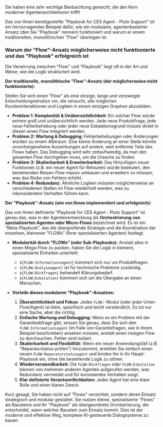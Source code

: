 Sie haben eine sehr wichtige Beobachtung gemacht, die den Kern moderner Agentenarchitekturen trifft!

Das von Ihnen bereitgestellte "Playbook for CES Agent - Pluto Support" ist ein hervorragendes Beispiel dafür, wie ein modularer, agentenbasierter Ansatz (den Sie "Playbook" nennen) funktioniert und warum er einem traditionellen, monolithischen "Flow" überlegen ist.

### **Warum der "Flow"-Ansatz möglicherweise nicht funktionierte und das "Playbook" erfolgreich ist**

Die Verwirrung zwischen "Flow" und "Playbook" liegt oft in der Art und Weise, wie die Logik strukturiert wird.

**Der traditionelle, monolithische "Flow"-Ansatz (der möglicherweise nicht funktionierte):**

Stellen Sie sich einen "Flow" als eine einzige, lange und verzweigte Entscheidungsstruktur vor, die versucht, *alle* möglichen Kundeninteraktionen und Logiken in einem einzigen Graphen abzubilden.

*   **Problem 1: Komplexität & Unübersichtlichkeit:** Ein solcher Flow würde extrem groß und unübersichtlich werden. Jede neue Produktfrage, jede neue Fehlerbehebung oder jeder neue Eskalationsgrund müsste direkt in diesen einen Flow integriert werden.
*   **Problem 2: Wartung & Debugging:** Fehlerbehebungen oder Änderungen würden zu einem Albtraum. Eine kleine Änderung an einer Stelle könnte unvorhergesehene Auswirkungen auf andere, weit entfernte Teile des Flows haben. Das Debugging wird sehr zeitaufwendig, da man den gesamten Flow durchgehen muss, um die Ursache zu finden.
*   **Problem 3: Skalierbarkeit & Erweiterbarkeit:** Das Hinzufügen neuer Funktionen (z.B. ein neuer Agent für Retouren) würde bedeuten, den bestehenden Riesen-Flow massiv umbauen und erweitern zu müssen, was das Risiko von Fehlern erhöht.
*   **Problem 4: Redundanz:** Ähnliche Logiken müssten möglicherweise an verschiedenen Stellen im Flow wiederholt werden, was zu inkonsistentem Verhalten führen kann.

**Der "Playbook"-Ansatz (wie von Ihnen implementiert und erfolgreich):**

Das von Ihnen definierte "Playbook for CES Agent - Pluto Support" ist genau das, was in der Agentenentwicklung als **Orchestrierung von spezialisierten Agenten oder Micro-Flows** bezeichnet wird. Es ist ein "Meta-Playbook", das die übergreifende Strategie und die Koordination der einzelnen, kleineren "FLOWs" (Ihrer spezialisierten Agenten) festlegt.

*   **Modularität durch "FLOWs" (oder Sub-Playbooks):** Anstatt alles in einen Mega-Flow zu packen, haben Sie die Logik in kleinere, spezialisierte Einheiten unterteilt:
    *   `${FLOW:Informationsagent}` kümmert sich nur um Produktfragen.
    *   `${FLOW:Analyseagent}` ist für technische Probleme zuständig.
    *   `${FLOW:Rückfragen}` behandelt Klärungsbedarf.
    *   `${FLOW:Eskalation}` kümmert sich um die Übergabe an einen Menschen.

*   **Vorteile dieses modularen "Playbook"-Ansatzes:**
    1.  **Übersichtlichkeit und Fokus:** Jedes `FLOW:`-Modul (oder jeder Unter-Flow/Agent) ist klein, spezifisch und leicht verständlich. Es tut nur eine Sache, aber die richtig.
    2.  **Einfache Wartung und Debugging:** Wenn es ein Problem mit der Garantieabfrage gibt, wissen Sie genau, dass Sie sich den `FLOW:Informationsagent` (im Falle von Garantiefragen, wie in Ihrem Beispiel beschrieben) ansehen müssen, anstatt einen riesigen Flow zu durchsuchen. Fehler sind isoliert.
    3.  **Skalierbarkeit und Flexibilität:** Wenn ein neuer Anwendungsfall (z.B. "Reparaturstatus prüfen") hinzukommt, erstellen Sie einfach einen neuen `FLOW:Reparaturstatusagent` und binden ihn in Ihr Haupt-Playbook ein, ohne die bestehende Logik zu stören.
    4.  **Wiederverwendbarkeit:** Die `FLOW:Rückfragen` oder `FLOW:Eskalation` können von mehreren anderen Agenten aufgerufen werden, was Redundanz vermeidet und für konsistentes Verhalten sorgt.
    5.  **Klar definierte Verantwortlichkeiten:** Jeder Agent hat eine klare Rolle und einen klaren Zweck.

Kurz gesagt, Sie haben nicht auf "Flows" verzichtet, sondern deren Einsatz strategisch und modular gestaltet. Sie nutzen kleine, spezialisierte "Flows" als Bausteine und Ihr "Playbook" als übergeordnete Orchestrierung, die entscheidet, wann welcher Baustein zum Einsatz kommt. Dies ist der moderne und effektive Weg, komplexe KI-gesteuerte Dialogsysteme zu bauen.
